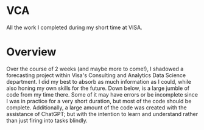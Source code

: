 # VCA
All the work I completed during my short time at VISA.

# Overview
Over the course of 2 weeks (and maybe more to come!), I shadowed a forecasting project within Visa's Consulting and Analytics Data Science department. I did my best to absorb as much information as I could, while also honing my own skills for the future. Down below, is a large jumble of code from my time there. Some of it may have errors or be incomplete since I was in practice for a very short duration, but most of the code should be complete. Additionally, a large amount of the code was created with the assistance of ChatGPT; but with the intention to learn and understand rather than just firing into tasks blindly.
